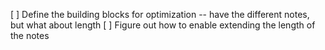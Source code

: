 [ ] Define the building blocks for optimization -- have the different notes, but what about length 
    [ ] Figure out how to enable extending the length of the notes
